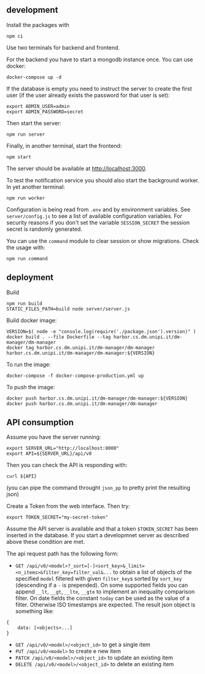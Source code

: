 ## development

Install the packages with 
 ```
 npm ci
 ```

Use two terminals for backend and frontend. 

For the backend you have to start a mongodb instance once. You can use 
docker:

```
docker-compose up -d
```

If the database is empty you need to instruct the server to create the first user (if the user already exists the password for that user is set):
```
export ADMIN_USER=admin
export ADMIN_PASSWORD=secret
```

Then start the server:
```
npm run server
```

Finally, in another terminal, start the frontend:
```
npm start
```

The server should be available at [http://localhost:3000](http://localhost:3000).

To test the notification service you should also start the background worker. In yet another terminal:
```
npm run worker
```

Configuration is being read from `.env` and by environment variables. See `server/config.js` to see a list of available configuration variables.
For security reasons if you don't set the variable `SESSION_SECRET` the session secret is randomly generated.

You can use the `command` module to clear session or show migrations. Check the usage with:
```
npm run command
```

## deployment

Build
```
npm run build
STATIC_FILES_PATH=build node server/server.js
```

Build docker image:
```
VERSION=$( node -e "console.log(require('./package.json').version)" )
docker build . --file Dockerfile --tag harbor.cs.dm.unipi.it/dm-manager/dm-manager
docker tag harbor.cs.dm.unipi.it/dm-manager/dm-manager harbor.cs.dm.unipi.it/dm-manager/dm-manager:${VERSION}
```
 
To run the image:
```
docker-compose -f docker-compose-production.yml up
```

To push the image:
```
docker push harbor.cs.dm.unipi.it/dm-manager/dm-manager:${VERSION}
docker push harbor.cs.dm.unipi.it/dm-manager/dm-manager
```

## API consumption

Assume you have the server running:
```
export SERVER_URL="http://localhost:8000"
export API=${SERVER_URL}/api/v0
```

Then you can check the API is responding with:
```
curl ${API}
```
(you can pipe the command throught `json_pp` to pretty print the resulting json)

Create a Token from the web interface. Then try:
```
export TOKEN_SECRET="my-secret-token"

```

Assume the API server is available
and that a token `$TOKEN_SECRET` has been inserted in the database.
If you start a developmnet server as described above these condition 
are met. 

The api request path has the following form:
* `GET /api/v0/<model>?_sort=[-]<sort_key>&_limit=<n_items>&filter_key=filter_val&...` to obtain a list of objects of the specified `model` filtered with given `filter_key`s sorted by `sort_key` (descending if a `-` is prepended). 
On some supported fields you can append `__lt`, `__gt`, `__lte`, `__gte` to implement an inequality comparison filter. 
On date fields the constant `today` can be used as the value of a filter. 
Otherwise ISO timestamps are expected.
The result json object is something like:
```
{
    data: [<objects>...]
}
```
* `GET /api/v0/<model>/<object_id>` to get a single item
* `PUT /api/v0/<model>` to create e new item
* `PATCH /api/v0/<model>/<object_id>` to update
an existing item
* `DELETE /api/v0/<model>/<object_id>` to delete an existing item
